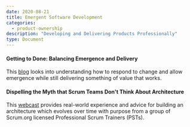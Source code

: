 ```yaml
---
date: 2020-08-21
title: Emergent Software Development
categories:
  - product-ownership
description: "Developing and Delivering Products Professionally"
type: Document
---
```

#### Getting to Done: Balancing Emergence and Delivery
This [blog](https://www.scrum.org/resources/blog/getting-done-balancing-emergence-and-delivery) looks into understanding how to respond to change and allow emergence while still delivering something of value that works.

#### Dispelling the Myth that Scrum Teams Don't Think About Architecture
This [webcast](https://www.scrum.org/resources/dispelling-myth-scrum-teams-dont-think-about-architecture) provides real-world experience and advice for building an architecture which evolves over time with purpose from a group of Scrum.org licensed Professional Scrum Trainers (PSTs).
